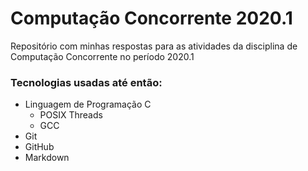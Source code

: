 # Computação Concorrente 2020.1

Repositório com minhas respostas para as atividades da disciplina de Computação Concorrente no período 2020.1

### Tecnologias usadas até então:

* Linguagem de Programação C
  * POSIX Threads
  * GCC
* Git
* GitHub
* Markdown
